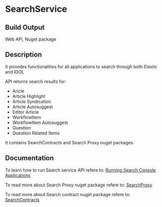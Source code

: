 # SearchService

## Build Output
Web API, Nuget package

## Description
It provides functionalities for all applications to search through both Elastic and IDOL

API returns search results for: 


* Aricle 
* Article Highlight
* Article Syndication
* Article Autosuggest
* Editor Article 
* WorkflowItem
* WorkflowItem Autosuggest
* Question
* Question Related Items 


It contains SearchContracts and Search Proxy nuget packages. 

## Documentation
To learn how to run Search service API refere to:
[Running Search Console Applications](http://confluence.xpa.rbxd.ds:8080/display/SrchPrj2/Running+Search+API)

To read more about Search Proxy nuget package refere to:
[SearchProxy](http://confluence.xpa.rbxd.ds:8080/display/XNP/SearchProxy)

To read more about Search contract nuget package refere to:
[SearchContracts](http://confluence.xpa.rbxd.ds:8080/display/XNP/SearchContracts)